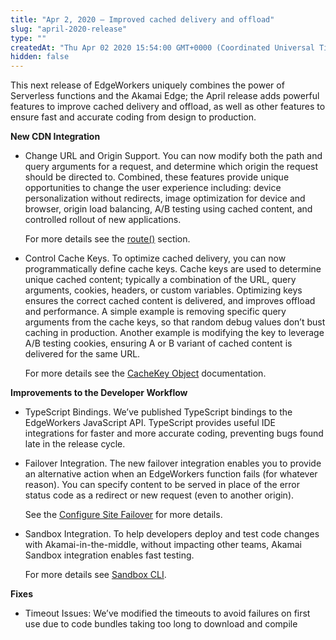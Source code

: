```yaml
---
title: "Apr 2, 2020 — Improved cached delivery and offload"
slug: "april-2020-release"
type: ""
createdAt: "Thu Apr 02 2020 15:54:00 GMT+0000 (Coordinated Universal Time)"
hidden: false
---
```

This next release of EdgeWorkers uniquely combines the power of Serverless functions and the Akamai Edge; the April release adds powerful features to improve cached delivery and offload, as well as other features to ensure fast and accurate coding from design to production.

**New CDN Integration**

- Change URL and Origin Support.  You can now modify both the path and query arguments for a request, and determine which origin the request should be directed to. Combined, these features provide unique opportunities to change the user experience including: device personalization without redirects, image optimization for device and browser, origin load balancing, A/B testing using cached content, and controlled rollout of new applications.
    
    For more details see the [route()](doc:request-object#route) section.

- Control Cache Keys.  To optimize cached delivery, you can now programmatically define cache keys. Cache keys are used to determine unique cached content; typically a combination of the URL, query arguments, cookies, headers, or custom variables. Optimizing keys ensures the correct cached content is delivered, and improves offload and performance. A simple example is removing specific query arguments from the cache keys, so that random debug values don’t bust caching in production. Another example is modifying the key to leverage A/B testing cookies, ensuring A or B variant of cached content is delivered for the same URL.
   
    For more details see the [CacheKey Object](doc:cachekey-object) documentation.

**Improvements to the Developer Workflow**

- TypeScript Bindings.  We’ve published TypeScript bindings to the EdgeWorkers JavaScript API. TypeScript provides useful IDE integrations for faster and more accurate coding, preventing bugs found late in the release cycle.

- Failover Integration.  The new failover integration enables you to provide an alternative action when an EdgeWorkers function fails (for whatever reason). You can specify content to be served in place of the error status code as a redirect or new request (even to another origin).
    
    See the [Configure Site Failover](doc:site-failover) for more details.

- Sandbox Integration.  To help developers deploy and test code changes with Akamai-in-the-middle, without impacting other teams, Akamai Sandbox integration enables fast testing.
    
    For more details see [Sandbox CLI](doc:akamai-cli#sandbox-cli).

**Fixes**

- Timeout Issues: We’ve modified the timeouts to avoid failures on first use due to code bundles taking too long to download and compile